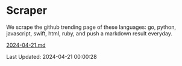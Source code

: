 # Scraper

We scrape the github trending page of these languages: go, python, javascript, swift, html, ruby, and push a markdown result everyday.

[2024-04-21.md](https://github.com/henson/Scraper/blob/master/2024-04-21.md)

Last Updated: 2024-04-21 00:00:28